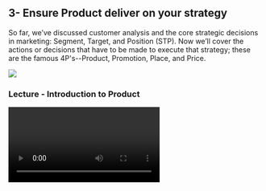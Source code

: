 ## 3- Ensure Product deliver on your strategy



So far, we’ve discussed customer analysis and the core strategic decisions in marketing: Segment, Target, and Position (STP). Now we’ll cover the actions or decisions that have to be made to execute that strategy; these are the famous 4P's--Product, Promotion, Place, and Price. 



![](/home/atul/Learnings/edX/RHSmith_Marketingmgmt/week3/MM_CourseMap_Hex_03.png)

### Lecture - Introduction to Product



<VIDEO>



Note that these four Ps are not the only ones that matter. You might also find that People, Processes, Physical Evidence, Packaging, and even things that don’t start with P to be important actions. However the 4P's we’ve outlined here will cover most of your bases.  

In Module 3 we explore facets of the first P: Product or Product Design. We will cover product policy and product lines and discuss what it means to deliver a “whole product” to your customer. A whole product is a turn-key solution--everything your customer needs to solve their problem--which can streamline their experience and induce them to buy.

For verified users, the concepts will all come together in a business case in the weird world of razors. 

At the end of this module, you will be able to…

- Explain the intersection between Strategy and the 4Ps or action steps.
- Describe the three types of value associated with every product.
- Distinguish the benefits of a broad product line and a narrow product line.
- Apply the concept of product value in a number of real-life companies.
- Demonstrate the ability to craft a positioning statement informed by product considerations.

![

](/home/atul/Learnings/edX/RHSmith_Marketingmgmt/week3/4P_s_Products.png)